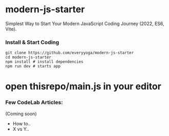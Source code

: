 # modern-js-starter
Simplest Way to Start Your Modern JavaScript Coding Journey (2022, ES6, Vite).

### Install & Start Coding
```
git clone https://github.com/everyyoga/modern-js-starter
cd modern-js-starter
npm install # install dependencies
npm run dev # starts app
```

# open thisrepo/main.js in your editor

### Few CodeLab Articles: 
(Coming soon)

- How to.. 
- X vs Y..

